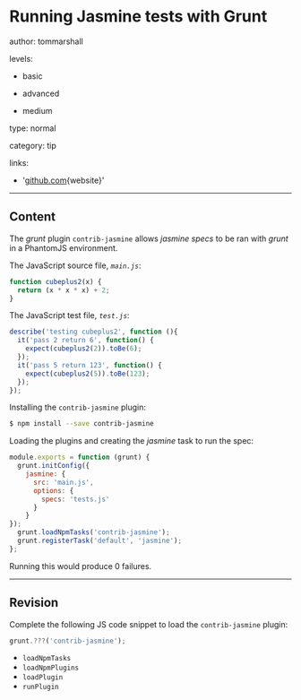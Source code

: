 # Running Jasmine tests with Grunt
author: tommarshall

levels:

  - basic

  - advanced

  - medium

type: normal

category: tip

links:

  - '[github.com](https://github.com/gruntjs/grunt-contrib-jasmine){website}'

---
## Content

The *grunt* plugin `contrib-jasmine` allows *jasmine specs* to be ran with *grunt* in a PhantomJS environment. 

The JavaScript source file, *`main.js`*:
```javascript
function cubeplus2(x) {
  return (x * x * x) + 2;
}
```
The JavaScript test file, *`test.js`*:
```javascript
describe('testing cubeplus2', function (){
  it('pass 2 return 6', function() {
    expect(cubeplus2(2)).toBe(6);
  });
  it('pass 5 return 123', function() {
    expect(cubeplus2(5)).toBe(123);
  });
});
```
Installing the `contrib-jasmine` plugin:
```bash
$ npm install --save contrib-jasmine
```
Loading the plugins and creating the *jasmine* task to run the spec:  
```javascript
module.exports = function (grunt) {
  grunt.initConfig({
    jasmine: {
      src: 'main.js',
      options: {
        specs: 'tests.js'
      }
    }
});
  grunt.loadNpmTasks('contrib-jasmine');
  grunt.registerTask('default', 'jasmine');
};
```
Running this would produce 0 failures.

---
## Revision

Complete the following JS code snippet to load the `contrib-jasmine` plugin:

```javascript
grunt.???('contrib-jasmine');
```

* `loadNpmTasks`
* `loadNpmPlugins`
* `loadPlugin`
* `runPlugin`
